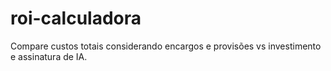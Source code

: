 # roi-calculadora
Compare custos totais considerando encargos e provisões vs investimento e assinatura de IA.
